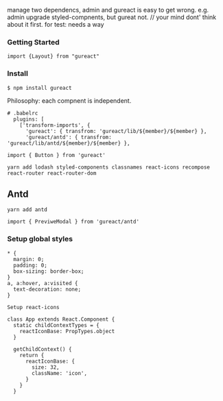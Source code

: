 manage two dependencs, admin and gureact is easy to get wrong.
  e.g. admin upgrade styled-compnents, but gureat not. // your mind dont' think about it first.
  for test: needs a way

### Getting Started

```
import {Layout} from "gureact"
```

### Install

```
$ npm install gureact
```

Philosophy: each compnent is independent.

```
# .babelrc
  plugins: [
    ['transform-imports', {
      'gureact': { transfrom: 'gureact/lib/${member}/${member} },
      'gureact/antd': { transfrom: 'gureact/lib/antd/${member}/${member} },

import { Button } from 'gureact'

yarn add lodash styled-components classnames react-icons recompose react-router react-router-dom
```

## Antd

```
yarn add antd

import { PreviweModal } from 'gureact/antd'
```

### Setup global styles

```
* {
  margin: 0;
  padding: 0;
  box-sizing: border-box;
}
a, a:hover, a:visited {
  text-decoration: none;
}
```

```
Setup react-icons

class App extends React.Component {
  static childContextTypes = {
    reactIconBase: PropTypes.object
  }

  getChildContext() {
    return {
      reactIconBase: {
        size: 32,
        className: 'icon',
      }
    }
  }
```

